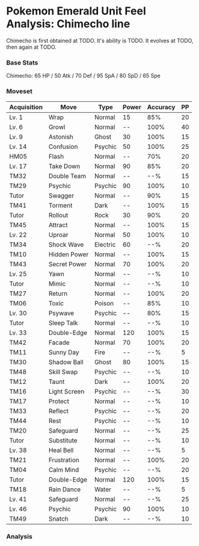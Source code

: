 # Pokemon Emerald Unit Feel Analysis: Chimecho line

Chimecho is first obtained at TODO. It's ability is TODO. It evolves at TODO, then again at TODO.

### Base Stats

Chimecho: 65 HP / 50 Atk / 70 Def / 95 SpA / 80 SpD / 65 Spe

### Moveset

|Acquisition|Move        |Type    |Power|Accuracy|PP |
|---        |---         |---     |---  |---     |---|
|Lv. 1      |Wrap        |Normal  |15   |85%     |20 |
|Lv. 6      |Growl       |Normal  |--   |100%    |40 |
|Lv. 9      |Astonish    |Ghost   |30   |100%    |15 |
|Lv. 14     |Confusion   |Psychic |50   |100%    |25 |
|HM05       |Flash       |Normal  |--   |70%     |20 |
|Lv. 17     |Take Down   |Normal  |90   |85%     |20 |
|TM32       |Double Team |Normal  |--   |--%     |15 |
|TM29       |Psychic     |Psychic |90   |100%    |10 |
|Tutor      |Swagger     |Normal  |--   |90%     |15 |
|TM41       |Torment     |Dark    |--   |100%    |15 |
|Tutor      |Rollout     |Rock    |30   |90%     |20 |
|TM45       |Attract     |Normal  |--   |100%    |15 |
|Lv. 22     |Uproar      |Normal  |50   |100%    |10 |
|TM34       |Shock Wave  |Electric|60   |--%     |20 |
|TM10       |Hidden Power|Normal  |--   |100%    |15 |
|TM43       |Secret Power|Normal  |70   |100%    |20 |
|Lv. 25     |Yawn        |Normal  |--   |--%     |10 |
|Tutor      |Mimic       |Normal  |--   |--%     |10 |
|TM27       |Return      |Normal  |--   |100%    |20 |
|TM06       |Toxic       |Poison  |--   |85%     |10 |
|Lv. 30     |Psywave     |Psychic |--   |80%     |15 |
|Tutor      |Sleep Talk  |Normal  |--   |--%     |10 |
|Lv. 33     |Double-Edge |Normal  |120  |100%    |15 |
|TM42       |Facade      |Normal  |70   |100%    |20 |
|TM11       |Sunny Day   |Fire    |--   |--%     |5  |
|TM30       |Shadow Ball |Ghost   |80   |100%    |15 |
|TM48       |Skill Swap  |Psychic |--   |--%     |10 |
|TM12       |Taunt       |Dark    |--   |100%    |20 |
|TM16       |Light Screen|Psychic |--   |--%     |30 |
|TM17       |Protect     |Normal  |--   |--%     |10 |
|TM33       |Reflect     |Psychic |--   |--%     |20 |
|TM44       |Rest        |Psychic |--   |--%     |10 |
|TM20       |Safeguard   |Normal  |--   |--%     |25 |
|Tutor      |Substitute  |Normal  |--   |--%     |10 |
|Lv. 38     |Heal Bell   |Normal  |--   |--%     |5  |
|TM21       |Frustration |Normal  |--   |100%    |20 |
|TM04       |Calm Mind   |Psychic |--   |--%     |20 |
|Tutor      |Double-Edge |Normal  |120  |100%    |15 |
|TM18       |Rain Dance  |Water   |--   |--%     |5  |
|Lv. 41     |Safeguard   |Normal  |--   |--%     |25 |
|Lv. 46     |Psychic     |Psychic |90   |100%    |10 |
|TM49       |Snatch      |Dark    |--   |--%     |10 |

### Analysis